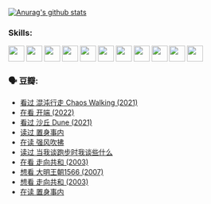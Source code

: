 
[![Anurag's github stats](https://github-readme-stats.vercel.app/api?username=w940853815)](https://github.com/anuraghazra/github-readme-stats)

### Skills:

<code><img height="32" src="https://cdn.jsdelivr.net/npm/simple-icons@v5/icons/python.svg"></code>
<code><img height="32" src="https://cdn.jsdelivr.net/npm/simple-icons@v5/icons/javascript.svg"></code>
<code><img height="32" src="https://cdn.jsdelivr.net/npm/simple-icons@v5/icons/django.svg"></code>
<code><img height="32" src="https://cdn.jsdelivr.net/npm/simple-icons@v5/icons/flask.svg"></code>
<code><img height="32" src="https://cdn.jsdelivr.net/npm/simple-icons@v5/icons/vuetify.svg"></code>
<code><img height="32" src="https://cdn.jsdelivr.net/npm/simple-icons@v5/icons/git.svg"></code>
<code><img height="32" src="https://cdn.jsdelivr.net/npm/simple-icons@v5/icons/docker.svg"></code>
<code><img height="32" src="https://cdn.jsdelivr.net/npm/simple-icons@v5/icons/postgresql.svg"></code>
<code><img height="32" src="https://cdn.jsdelivr.net/npm/simple-icons@v5/icons/elasticsearch.svg"></code>
<code><img height="32" src="https://cdn.jsdelivr.net/npm/simple-icons@v5/icons/macos.svg"></code>
<code><img height="32" src="https://cdn.jsdelivr.net/npm/simple-icons@v5/icons/linux.svg"></code>

### 🗣 豆瓣:

<!-- DOUBAN-ACTIVITIES:START -->
- [看过 混沌行走 Chaos Walking‎ (2021)](https://www.douban.com/people/136069238/status/3734828206/?_i=43012233)
- [在看 开端‎ (2022)](https://www.douban.com/people/136069238/status/3733533297/?_i=43012233)
- [看过 沙丘 Dune‎ (2021)](https://www.douban.com/people/136069238/status/3726869471/?_i=43012233)
- [读过 置身事内](https://www.douban.com/people/136069238/status/3726223867/?_i=43012233)
- [在读 强风吹拂](https://www.douban.com/people/136069238/status/3725395475/?_i=43012233)
- [读过 当我谈跑步时我谈些什么](https://www.douban.com/people/136069238/status/3715422296/?_i=43012233)
- [在看 走向共和‎ (2003)](https://www.douban.com/people/136069238/status/3711470443/?_i=43012233)
- [想看 大明王朝1566‎ (2007)](https://www.douban.com/people/136069238/status/3710980213/?_i=43012233)
- [想看 走向共和‎ (2003)](https://www.douban.com/people/136069238/status/3710980002/?_i=43012233)
- [在读 置身事内](https://www.douban.com/people/136069238/status/3710472151/?_i=43012233)
<!-- DOUBAN-ACTIVITIES:END -->
<!--
**w940853815/w940853815** is a ✨ _special_ ✨ repository because its `README.md` (this file) appears on your GitHub profile.

Here are some ideas to get you started:

- 🔭 I’m currently working on ...
- 🌱 I’m currently learning ...
- 👯 I’m looking to collaborate on ...
- 🤔 I’m looking for help with ...
- 💬 Ask me about ...
- 📫 How to reach me: ...
- 😄 Pronouns: ...
- ⚡ Fun fact: ...
-->
